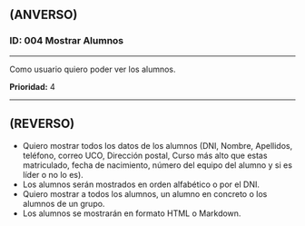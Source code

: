 ## (ANVERSO)
### ID: 004 Mostrar Alumnos
---

Como usuario quiero poder ver los alumnos.

**Prioridad:** 4

---
## (REVERSO)
* Quiero mostrar todos los datos de los alumnos (DNI, Nombre, Apellidos, teléfono, correo UCO, Dirección postal, Curso más alto que estas matriculado, fecha de nacimiento, número del equipo del alumno y si es líder o no lo es).
* Los alumnos serán mostrados en orden alfabético o por el DNI.
* Quiero mostrar a todos los alumnos, un alumno en concreto o los alumnos de un grupo.
* Los alumnos se mostrarán en formato HTML o Markdown.
